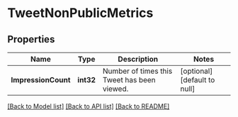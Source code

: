 # TweetNonPublicMetrics

## Properties
Name | Type | Description | Notes
------------ | ------------- | ------------- | -------------
**ImpressionCount** | **int32** | Number of times this Tweet has been viewed. | [optional] [default to null]

[[Back to Model list]](../README.md#documentation-for-models) [[Back to API list]](../README.md#documentation-for-api-endpoints) [[Back to README]](../README.md)

